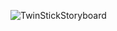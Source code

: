 ![TwinStickStoryboard](https://github.com/user-attachments/assets/ef6a7f75-8c0a-40b3-abde-534c622adbb3)
